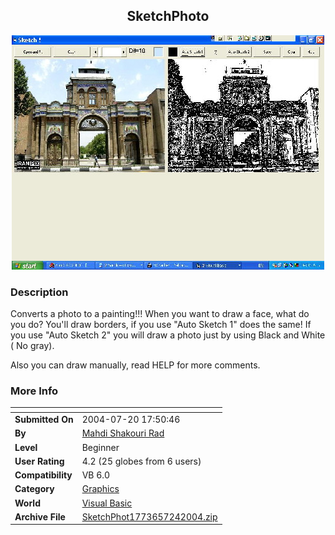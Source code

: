 ﻿<div align="center">

## SketchPhoto

<img src="PIC2004724823346183.JPG">
</div>

### Description

Converts a photo to a painting!!! When you want to draw a face, what do you do? You'll draw borders, if you use "Auto Sketch 1" does the same! If you use "Auto Sketch 2" you will draw a photo just by using Black and White ( No gray).

Also you can draw manually, read HELP for more comments.
 
### More Info
 


<span>             |<span>
---                |---
**Submitted On**   |2004-07-20 17:50:46
**By**             |[Mahdi Shakouri Rad](https://github.com/Planet-Source-Code/PSCIndex/blob/master/ByAuthor/mahdi-shakouri-rad.md)
**Level**          |Beginner
**User Rating**    |4.2 (25 globes from 6 users)
**Compatibility**  |VB 6\.0
**Category**       |[Graphics](https://github.com/Planet-Source-Code/PSCIndex/blob/master/ByCategory/graphics__1-46.md)
**World**          |[Visual Basic](https://github.com/Planet-Source-Code/PSCIndex/blob/master/ByWorld/visual-basic.md)
**Archive File**   |[SketchPhot1773657242004\.zip](https://github.com/Planet-Source-Code/mahdi-shakouri-rad-sketchphoto__1-55153/archive/master.zip)








